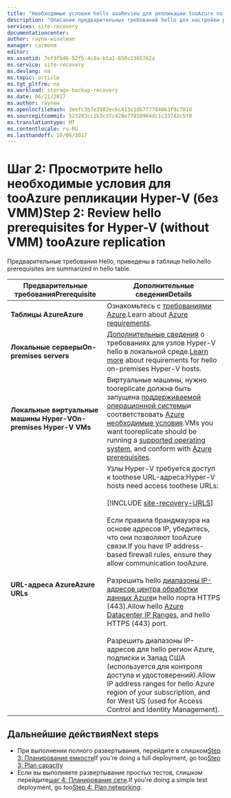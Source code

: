 ```yaml
---
title: "Необходимые условия hello aaaReview для репликации tooAzure по Hyper-V (без System Center VMM) с помощью Azure Site Recovery | Документы Microsoft"
description: "Описание предварительных требований hello для настройки репликации, отработки отказа и восстановления локальных виртуальных машин Hyper-V tooAzure с Azure Site Recovery"
services: site-recovery
documentationcenter: 
author: rayne-wiselman
manager: carmonm
editor: 
ms.assetid: 7ef3fb46-52f5-4c8a-b1a1-658c2305762a
ms.service: site-recovery
ms.devlang: na
ms.topic: article
ms.tgt_pltfrm: na
ms.workload: storage-backup-recovery
ms.date: 06/21/2017
ms.author: raynew
ms.openlocfilehash: 3eefc3b7e3982ec6c413c1db7f7784863f9c701d
ms.sourcegitcommit: 523283cc1b3c37c428e77850964dc1c33742c5f0
ms.translationtype: MT
ms.contentlocale: ru-RU
ms.lasthandoff: 10/06/2017
---
```

# <a name="step-2-review-hello-prerequisites-for-hyper-v-without-vmm-tooazure-replication"></a><span data-ttu-id="e6b7f-103">Шаг 2: Просмотрите hello необходимые условия для tooAzure репликации Hyper-V (без VMM)</span><span class="sxs-lookup"><span data-stu-id="e6b7f-103">Step 2: Review hello prerequisites for Hyper-V (without VMM) tooAzure replication</span></span>

<span data-ttu-id="e6b7f-104">Предварительные требования Hello, приведены в таблице hello.</span><span class="sxs-lookup"><span data-stu-id="e6b7f-104">hello prerequisites are summarized in hello table.</span></span>


<span data-ttu-id="e6b7f-105">**Предварительные требования**</span><span class="sxs-lookup"><span data-stu-id="e6b7f-105">**Prerequisite**</span></span> | <span data-ttu-id="e6b7f-106">**Дополнительные сведения**</span><span class="sxs-lookup"><span data-stu-id="e6b7f-106">**Details**</span></span> 
--- | --- 
<span data-ttu-id="e6b7f-107">**Таблицы Azure**</span><span class="sxs-lookup"><span data-stu-id="e6b7f-107">**Azure**</span></span> | <span data-ttu-id="e6b7f-108">Ознакомьтесь с [требованиями Azure](site-recovery-prereq.md#azure-requirements).</span><span class="sxs-lookup"><span data-stu-id="e6b7f-108">Learn about [Azure requirements](site-recovery-prereq.md#azure-requirements).</span></span>
<span data-ttu-id="e6b7f-109">**Локальные серверы**</span><span class="sxs-lookup"><span data-stu-id="e6b7f-109">**On-premises servers**</span></span> | <span data-ttu-id="e6b7f-110">[Дополнительные сведения](site-recovery-prereq.md#disaster-recovery-of-hyper-v-vms-to-azure-no-vmm) о требованиях для узлов Hyper-V hello в локальной среде.</span><span class="sxs-lookup"><span data-stu-id="e6b7f-110">[Learn more](site-recovery-prereq.md#disaster-recovery-of-hyper-v-vms-to-azure-no-vmm) about requirements for hello on-premises Hyper-V hosts.</span></span>
<span data-ttu-id="e6b7f-111">**Локальные виртуальные машины Hyper-V**</span><span class="sxs-lookup"><span data-stu-id="e6b7f-111">**On-premises Hyper-V VMs**</span></span> | <span data-ttu-id="e6b7f-112">Виртуальные машины, нужно tooreplicate должна быть запущена [поддерживаемой операционной системы](site-recovery-support-matrix-to-azure.md#support-for-replicated-machine-os-versions)и соответствовать [Azure необходимые условия](site-recovery-support-matrix-to-azure.md#failed-over-azure-vm-requirements).</span><span class="sxs-lookup"><span data-stu-id="e6b7f-112">VMs you want tooreplicate should be running a [supported operating system](site-recovery-support-matrix-to-azure.md#support-for-replicated-machine-os-versions), and conform with [Azure prerequisites](site-recovery-support-matrix-to-azure.md#failed-over-azure-vm-requirements).</span></span>
<span data-ttu-id="e6b7f-113">**URL-адреса Azure**</span><span class="sxs-lookup"><span data-stu-id="e6b7f-113">**Azure URLs**</span></span> | <span data-ttu-id="e6b7f-114">Узлы Hyper-V требуется доступ к toothese URL-адреса:</span><span class="sxs-lookup"><span data-stu-id="e6b7f-114">Hyper-V hosts need access toothese URLs:</span></span><br/><br/> [!INCLUDE [site-recovery-URLS](../../includes/site-recovery-URLS.md)]<br/><br/> <span data-ttu-id="e6b7f-115">Если правила брандмауэра на основе адресов IP, убедитесь, что они позволяют tooAzure связи.</span><span class="sxs-lookup"><span data-stu-id="e6b7f-115">If you have IP address-based firewall rules, ensure they allow communication tooAzure.</span></span><br/></br> <span data-ttu-id="e6b7f-116">Разрешить hello [диапазоны IP-адресов центра обработки данных Azure](https://www.microsoft.com/download/confirmation.aspx?id=41653)и hello порта HTTPS (443).</span><span class="sxs-lookup"><span data-stu-id="e6b7f-116">Allow hello [Azure Datacenter IP Ranges](https://www.microsoft.com/download/confirmation.aspx?id=41653), and hello HTTPS (443) port.</span></span><br/></br> <span data-ttu-id="e6b7f-117">Разрешить диапазоны IP-адресов для hello регион Azure, подписки и Запад США (используется для контроля доступа и удостоверений).</span><span class="sxs-lookup"><span data-stu-id="e6b7f-117">Allow IP address ranges for hello Azure region of your subscription, and for West US (used for Access Control and Identity Management).</span></span>



## <a name="next-steps"></a><span data-ttu-id="e6b7f-118">Дальнейшие действия</span><span class="sxs-lookup"><span data-stu-id="e6b7f-118">Next steps</span></span>

- <span data-ttu-id="e6b7f-119">При выполнении полного развертывания, перейдите в слишком[Step 3: Планирование емкости](hyper-v-site-walkthrough-capacity.md)</span><span class="sxs-lookup"><span data-stu-id="e6b7f-119">If you're doing a full deployment, go too[Step 3: Plan capacity](hyper-v-site-walkthrough-capacity.md)</span></span>
- <span data-ttu-id="e6b7f-120">Если вы выполняете развертывание простых тестов, слишком перейдите[шаг 4: Планирование сети](hyper-v-site-walkthrough-network.md).</span><span class="sxs-lookup"><span data-stu-id="e6b7f-120">If you're doing a simple test deployment, go too[Step 4: Plan networking](hyper-v-site-walkthrough-network.md).</span></span>
